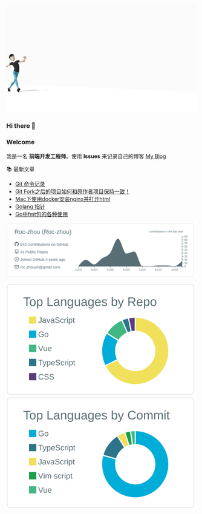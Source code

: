 <img src="https://github.com/Roc-zhou/Roc-zhou/blob/main/warlk.gif" />
<!-- <img align="right" src="https://github-readme-stats.vercel.app/api/top-langs/?username=Roc-zhou&layout=compact" /> -->

### Hi there 👋
### Welcome 
我是一名 **前端开发工程师**。使用 **Issues** 来记录自己的博客 [My Blog](https://github.com/Roc-zhou/blog/issues)
<!-- ，为什么最后选择了issues🌝 ？浏览技术文章的时候偶然发现原来github上使用issues来记录东西是真的好，包含标签、评论常用功能都很强大👍 还可以使用Action。所以切换到了issues。
除了工作，还喜欢 DIY、外设（科技爱好者）💰。闲时喜欢看下电影，放松下，享受生活。❤️
🌱 目前正在学习Golang 🌱 -->

📚 最新文章
<!-- start -->
- [Git 命令记录](https://github.com/Roc-zhou/roc-zhou.github.io/issues/23)
- [Git Fork之后的项目如何和原作者项目保持一致！](https://github.com/Roc-zhou/roc-zhou.github.io/issues/22)
- [Mac下使用docker安装nginx并打开html](https://github.com/Roc-zhou/roc-zhou.github.io/issues/21)
- [Golang 指针](https://github.com/Roc-zhou/roc-zhou.github.io/issues/20)
- [Go中fmt包的各种使用](https://github.com/Roc-zhou/roc-zhou.github.io/issues/19)
<!-- end -->












<img src="https://github.com/Roc-zhou/Roc-zhou/blob/main/profile-summary-card-output/default/0-profile-details.svg" />
<p>
  <img src="https://github.com/Roc-zhou/Roc-zhou/blob/main/profile-summary-card-output/default/1-repos-per-language.svg" />
  <img src="https://github.com/Roc-zhou/Roc-zhou/blob/main/profile-summary-card-output/default/2-most-commit-language.svg" />
</p>


<!--
**Roc-zhou/Roc-zhou** is a ✨ _special_ ✨ repository because its `README.md` (this file) appears on your GitHub profile.

Here are some ideas to get you started:

- 🔭 I’m currently working on ...
- 🌱 I’m currently learning ...
- 👯 I’m looking to collaborate on ...
- 🤔 I’m looking for help with ...
- 💬 Ask me about ...
- 📫 How to reach me: ...
- 😄 Pronouns: ...
- ⚡ Fun fact: ...
-->
